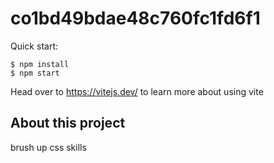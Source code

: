 # co1bd49bdae48c760fc1fd6f1

Quick start:

```
$ npm install
$ npm start
````

Head over to https://vitejs.dev/ to learn more about using vite
## About this project
brush up css skills



